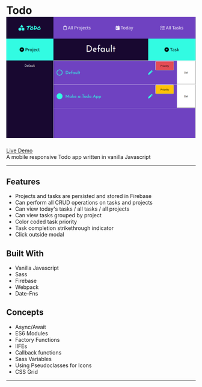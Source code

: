 Todo
[![Todo](/todo.png)](https://abstractdev.github.io/Todo/)
============

[Live Demo](https://abstractdev.github.io/Todo/)</br>
A mobile responsive Todo app written in vanilla Javascript

---

## Features
- Projects and tasks are persisted and stored in Firebase
- Can perform all CRUD operations on tasks and projects
- Can view today's tasks / all tasks / all projects
- Can view tasks grouped by project
- Color coded task priority
- Task completion strikethrough indicator
- Click outside modal
## Built With
- Vanilla Javascript
- Sass
- Firebase
- Webpack
- Date-Fns
## Concepts
- Async/Await
- ES6 Modules
- Factory Functions
- IIFEs
- Callback functions
- Sass Variables
- Using Pseudoclasses for Icons
- CSS Grid
---
